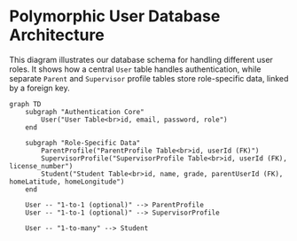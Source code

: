# Polymorphic User Database Architecture

This diagram illustrates our database schema for handling different user roles. It shows how a central `User` table handles authentication, while separate `Parent` and `Supervisor` profile tables store role-specific data, linked by a foreign key.

```mermaid
graph TD
    subgraph "Authentication Core"
        User("User Table<br>id, email, password, role")
    end

    subgraph "Role-Specific Data"
        ParentProfile("ParentProfile Table<br>id, userId (FK)")
        SupervisorProfile("SupervisorProfile Table<br>id, userId (FK), license_number")
        Student("Student Table<br>id, name, grade, parentUserId (FK), homeLatitude, homeLongitude")
    end

    User -- "1-to-1 (optional)" --> ParentProfile
    User -- "1-to-1 (optional)" --> SupervisorProfile
    
    User -- "1-to-many" --> Student
``` 